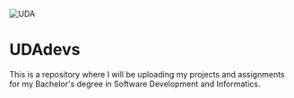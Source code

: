 ![UDA](https://www.uda.edu.ar/images/2017/05/19/logo-tablet-06.png)
# UDAdevs
This is a repository where I will be uploading my projects and assignments for my Bachelor's degree in Software Development and Informatics.
